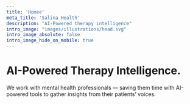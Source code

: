```yaml
---
title: 'Homee'
meta_title: 'Salina Health'
description: "AI-Powered therapy intelligence"
intro_image: "images/illustrations/head.svg"
intro_image_absolute: false
intro_image_hide_on_mobile: true
---
```


# AI-Powered Therapy Intelligence.

We work with mental health professionals — saving them time with AI-powered tools to gather insights from their patients’ voices.
